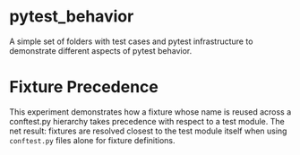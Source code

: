 # pytest_behavior
A simple set of folders with test cases and pytest infrastructure to demonstrate different aspects of pytest behavior.


# Fixture Precedence
This experiment demonstrates how a fixture whose name is reused across a conftest.py hierarchy takes precedence
with respect to a test module. The net result: fixtures are resolved closest to the test module itself
when using `conftest.py` files alone for fixture definitions.
